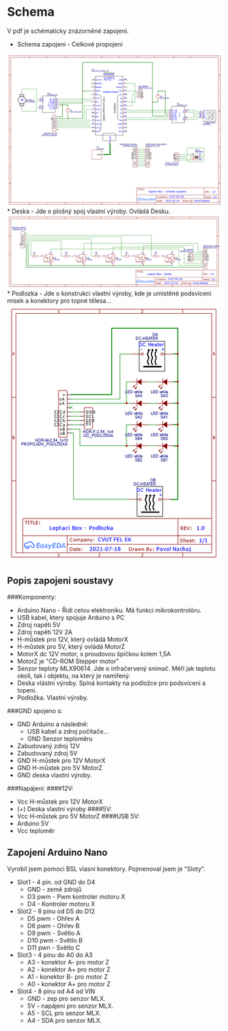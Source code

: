 # Schema
V pdf je schématicky znázorněné zapojeni.
* Schema zapojeni - Celkové propojeni
<img src = "Schema_zapojeni.png">
* Deska - Jde o plošný spoj vlastní výroby. Ovládá Desku.
<img src = "Deska.png">
* Podlozka - Jde o konstrukci vlastní výroby, kde je umistěné podsvíceni misek a konektory pro topné tělesa... 
<img src = "Podlozka.png">


## Popis zapojeni soustavy

###Komponenty:

* Arduino Nano - Řidi celou elektroniku. Má funkci mikrokontrolóru.
* USB kabel, ktery spojuje Arduino s PC
* Zdroj napěti 5V
* Zdroj napěti 12V 2A
* H-můstek pro 12V, který ovládá MotorX
* H-můstek pro 5V, který ovládá MotorZ
* MotorX dc 12V motor, s proudovou špičkou kolem 1,5A
* MotorZ je "CD-ROM Stepper motor"
* Senzor teploty MLX90614. Jde o infračervený snimač. Měří jak teplotu okoli, tak i objektu, na který je namířený.
* Deska vlástni výroby. Spíná kontakty na podložce pro podsviceni a topeni.
* Podložka. Vlastni výroby.

###GND spojeno s:
* GND Arduino a následně:
    * USB kabel a zdroj počítače...
    * GND Senzor teploměru
* Zabudovaný zdroj 12V
* Zabudovaný zdroj 5V
* GND H-můstek pro 12V MotorX
* GND H-můstek pro 5V MotorZ
* GND deska vlastní výroby.

###Napájení:
####12V:
* Vcc H-můstek pro 12V MotorX
* (+) Deska vlastní výroby
####5V:
* Vcc H-můstek pro 5V MotorZ
####USB 5V:
* Arduino 5V
* Vcc teploměr

## Zapojení Arduino Nano
Vyrobil jsem pomoci BSL vlasní konektory. Pojmenoval jsem je "Sloty". 
* Slot1 - 4 pin. od GND do D4
    * GND - země zdrojů
    * D3 pwm - Pwm kontroler motoru X
    * D4 - Kontroler motoru X
* Slot2 - 8 pinu od D5 do D12
    * D5 pwm - Ohřev A
    * D6 pwm - Ohřev B
    * D9 pwm - Světlo A
    * D10 pwm - Světlo B
    * D11 pwn - Světlo C
* Slot3 - 4 pinu do A0 do A3
    * A3 - konektor A- pro motor Z
    * A2 - konektor A+ pro motor Z
    * A1 - konektor B- pro motor Z
    * A0 - konektor A+ pro motor Z
* Slot4 - 8 pinu od A4 od VIN
    * GND - zep pro senzor MLX.
    * 5V - napájeni pro senzor MLX.
    * A5 - SCL pro senzor MLX.
    * A4 - SDA pro senzor MLX.


